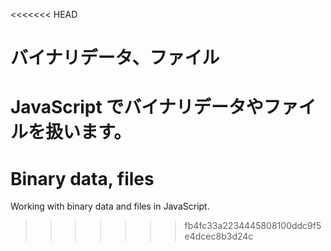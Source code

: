 <<<<<<< HEAD
# バイナリデータ、ファイル

JavaScript でバイナリデータやファイルを扱います。
=======
# Binary data, files

Working with binary data and files in JavaScript.
>>>>>>> fb4fc33a2234445808100ddc9f5e4dcec8b3d24c
